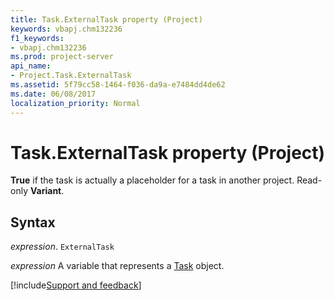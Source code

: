 ```yaml
---
title: Task.ExternalTask property (Project)
keywords: vbapj.chm132236
f1_keywords:
- vbapj.chm132236
ms.prod: project-server
api_name:
- Project.Task.ExternalTask
ms.assetid: 5f79cc58-1464-f036-da9a-e7484dd4de62
ms.date: 06/08/2017
localization_priority: Normal
---
```



# Task.ExternalTask property (Project)

 **True** if the task is actually a placeholder for a task in another project. Read-only **Variant**.


## Syntax

_expression_. `ExternalTask`

_expression_ A variable that represents a [Task](./Project.Task.md) object.

[!include[Support and feedback](~/includes/feedback-boilerplate.md)]